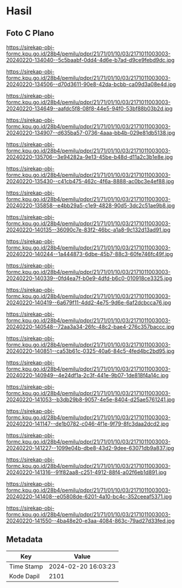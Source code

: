 # Hasil

## Foto C Plano

https://sirekap-obj-formc.kpu.go.id/28b4/pemilu/pdpr/21/71/01/10/03/2171011003003-20240220-134040--5c5baabf-0dd4-4d6e-b7ad-d9ce9febd9dc.jpg

https://sirekap-obj-formc.kpu.go.id/28b4/pemilu/pdpr/21/71/01/10/03/2171011003003-20240220-134506--d70d3611-90e8-42da-bcbb-ca09d3a08e4d.jpg

https://sirekap-obj-formc.kpu.go.id/28b4/pemilu/pdpr/21/71/01/10/03/2171011003003-20240220-134649--aafdc5f8-08f8-44e5-94f0-53bf88b03b2d.jpg

https://sirekap-obj-formc.kpu.go.id/28b4/pemilu/pdpr/21/71/01/10/03/2171011003003-20240220-134907--d635ba57-0736-4aaa-bb4b-029e81db5138.jpg

https://sirekap-obj-formc.kpu.go.id/28b4/pemilu/pdpr/21/71/01/10/03/2171011003003-20240220-135706--3e94282a-9e13-45be-b48d-d11a2c3b1e8e.jpg

https://sirekap-obj-formc.kpu.go.id/28b4/pemilu/pdpr/21/71/01/10/03/2171011003003-20240220-135430--c41cb475-462c-4f6a-8888-ac0bc3e4ef88.jpg

https://sirekap-obj-formc.kpu.go.id/28b4/pemilu/pdpr/21/71/01/10/03/2171011003003-20240220-135858--e4bb29a5-c1e9-4828-90d5-3dc2c51ae9b8.jpg

https://sirekap-obj-formc.kpu.go.id/28b4/pemilu/pdpr/21/71/01/10/03/2171011003003-20240220-140135--36090c7e-83f2-46bc-a1a8-9c132d13ad91.jpg

https://sirekap-obj-formc.kpu.go.id/28b4/pemilu/pdpr/21/71/01/10/03/2171011003003-20240220-140244--1a444873-6dbe-45b7-88c3-60fe746fc49f.jpg

https://sirekap-obj-formc.kpu.go.id/28b4/pemilu/pdpr/21/71/01/10/03/2171011003003-20240220-140339--0fd4ea7f-b0e9-4dfd-b6c0-010918ce3325.jpg

https://sirekap-obj-formc.kpu.go.id/28b4/pemilu/pdpr/21/71/01/10/03/2171011003003-20240220-140419--6a679f11-4dd2-4e75-9d6e-6af2dcbcca76.jpg

https://sirekap-obj-formc.kpu.go.id/28b4/pemilu/pdpr/21/71/01/10/03/2171011003003-20240220-140548--72aa3a34-26fc-48c2-bae4-276c357baccc.jpg

https://sirekap-obj-formc.kpu.go.id/28b4/pemilu/pdpr/21/71/01/10/03/2171011003003-20240220-140851--ca53b61c-0325-40a6-84c5-4fed4bc2bd95.jpg

https://sirekap-obj-formc.kpu.go.id/28b4/pemilu/pdpr/21/71/01/10/03/2171011003003-20240220-140949--4e24df1a-2c3f-441e-9b07-1de818f4a14c.jpg

https://sirekap-obj-formc.kpu.go.id/28b4/pemilu/pdpr/21/71/01/10/03/2171011003003-20240220-141053--b3db29b8-9057-4e5e-8404-d25ae5761241.jpg

https://sirekap-obj-formc.kpu.go.id/28b4/pemilu/pdpr/21/71/01/10/03/2171011003003-20240220-141147--de1b0782-c046-4f1e-9f79-8fc3daa2dcd2.jpg

https://sirekap-obj-formc.kpu.go.id/28b4/pemilu/pdpr/21/71/01/10/03/2171011003003-20240220-141227--1099e04b-dbe8-43d2-9dee-63071db9a837.jpg

https://sirekap-obj-formc.kpu.go.id/28b4/pemilu/pdpr/21/71/01/10/03/2171011003003-20240220-141316--91f82aa8-c251-4912-88f4-a02f6eb1d891.jpg

https://sirekap-obj-formc.kpu.go.id/28b4/pemilu/pdpr/21/71/01/10/03/2171011003003-20240220-141408--e05808de-6201-4a10-bc4c-352ceeaf5371.jpg

https://sirekap-obj-formc.kpu.go.id/28b4/pemilu/pdpr/21/71/01/10/03/2171011003003-20240220-141550--4ba48e20-e3aa-4084-863c-79ad27d33fed.jpg


## Metadata

| Key        | Value               |
| ---------- | ------------------- |
| Time Stamp | 2024-02-20 16:03:23 |
| Kode Dapil | 2101                |



